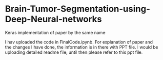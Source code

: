 # Brain-Tumor-Segmentation-using-Deep-Neural-networks
Keras implementation of paper by the same name

I hav uploaded the code in FinalCode.ipynb. For explanation of paper and the changes I have done, the information is in there with PPT file. I would be uploading detailed readme file, until then please refer to this ppt file.
